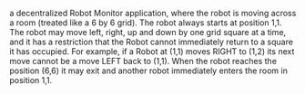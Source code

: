 a decentralized Robot Monitor application, where the robot is moving across a room (treated like a 6 by 6 grid). The robot always starts at position 1,1. The robot may move left, right, up and down by one grid square at a time, and it has a restriction that the Robot cannot immediately return to a square it has occupied. For example, if a Robot at (1,1) moves RIGHT to (1,2) its next move cannot be a move LEFT back to (1,1). When the robot reaches the position (6,6) it may exit and another robot immediately enters the room in position 1,1.
